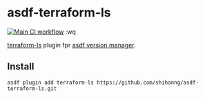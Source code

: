 # asdf-terraform-ls
[![Main CI workflow](https://github.com/shihanng/asdf-terraform-ls/actions/workflows/ci.yml/badge.svg?branch=master)](https://github.com/shihanng/asdf-terraform-ls/actions/workflows/ci.yml)
:wq

[terraform-ls](https://github.com/hashicorp/terraform-ls) plugin fpr [asdf version manager](https://asdf-vm.com/#/).

## Install

```
asdf plugin add terraform-ls https://github.com/shihanng/asdf-terraform-ls.git
```
